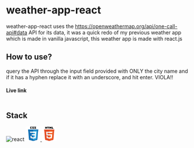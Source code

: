 # weather-app-react

weather-app-react uses the https://openweathermap.org/api/one-call-api#data API for its data, it was a quick redo of my previous weather app which is made in vanilla javascript, this weather app is made with react.js


## How to use?

query the API through the input field provided with ONLY the city name and if it has a hyphen replace it with an underscore, and hit enter. VIOLA!!


#### Live link

```

```


## Stack


<p align="left">
  <img src="https://cdn.freebiesupply.com/logos/large/2x/react-1-logo-png-transparent.png" alt="react" width="50" height="50">
  <a href="https://www.w3schools.com/css/" target="_blank"> <img src="https://raw.githubusercontent.com/devicons/devicon/master/icons/css3/css3-original-wordmark.svg" alt="css3" width="40" height="40"/> </a> 
  <a href="https://www.w3.org/html/" target="_blank"> <img src="https://raw.githubusercontent.com/devicons/devicon/master/icons/html5/html5-original-wordmark.svg" alt="html5" width="40" height="40"/> </a>
</p>


